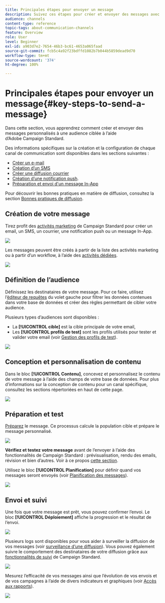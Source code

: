 ```yaml
---
title: Principales étapes pour envoyer un message
description: Suivez ces étapes pour créer et envoyer des messages avec Adobe Campaign.
audience: channels
content-type: reference
topic-tags: about-communication-channels
feature: Overview
role: User
level: Beginner
exl-id: a903d7e2-7654-46b3-bc61-4653a065faad
source-git-commit: fcb5c4a92f23bdffd1082b7b044b5859dead9d70
workflow-type: tm+mt
source-wordcount: '374'
ht-degree: 100%

---
```


# Principales étapes pour envoyer un message{#key-steps-to-send-a-message}

Dans cette section, vous apprendrez comment créer et envoyer des messages personnalisés à une audience ciblée à l’aide d’Adobe Campaign Standard.

Des informations spécifiques sur la création et la configuration de chaque canal de communication sont disponibles dans les sections suivantes :

* [Créer un e-mail](../../channels/using/creating-an-email.md)
* [Création d’un SMS](../../channels/using/creating-an-sms-message.md)
* [Créer une diffusion courrier](../../channels/using/creating-the-direct-mail.md)
* [Création d’une notification push](../../channels/using/preparing-and-sending-a-push-notification.md).
* [Préparation et envoi d&#39;un message In-App](../../channels/using/preparing-and-sending-an-in-app-message.md)

Pour découvrir les bonnes pratiques en matière de diffusion, consultez la section [Bonnes pratiques de diffusion](../../sending/using/delivery-best-practices.md).

## Création de votre message

Tirez profit des [activités marketing](../../start/using/marketing-activities.md) de Campaign Standard pour créer un email, un SMS, un courrier, une notification push ou un message In-App.

![](assets/marketing-activities.png)

Les messages peuvent être créés à partir de la liste des activités marketing ou à partir d’un workflow, à l’aide des [activités dédiées](../../automating/using/about-channel-activities.md).

![](assets/steps-channel.png)

## Définition de l’audience

Définissez les destinataires de votre message. Pour ce faire, utilisez l’[éditeur de requêtes](../../automating/using/editing-queries.md) du volet gauche pour filtrer les données contenues dans votre base de données et créer des règles permettant de cibler votre audience.

Plusieurs types d’audiences sont disponibles :

* La **[!UICONTROL cible]** est la cible principale de votre email,
* Les **[!UICONTROL profils de test]** sont les profils utilisés pour tester et valider votre email (voir [Gestion des profils de test](../../audiences/using/managing-test-profiles.md)).

![](assets/steps-audience.png)

## Conception et personnalisation de contenu

Dans le bloc **[!UICONTROL Contenu]**, concevez et personnalisez le contenu de votre message à l’aide des champs de votre base de données. Pour plus d’informations sur la conception de contenu pour un canal spécifique, consultez les sections répertoriées en haut de cette page.

![](assets/steps-content.png)

## Préparation et test

[Préparez](../../sending/using/preparing-the-send.md) le message. Ce processus calcule la population cible et prépare le message personnalisé.

![](assets/steps-prepare.png)

**Vérifiez et testez votre message** avant de l’envoyer à l’aide des fonctionnalités de Campaign Standard : prévisualisation, rendu des emails, révision et bien d’autres. Voir à ce propos [cette section](../../sending/using/previewing-messages.md).

Utilisez le bloc **[!UICONTROL Planification]** pour définir quand vos messages seront envoyés (voir [Planification des messages](../../sending/using/about-scheduling-messages.md)).

![](assets/steps-schedule.png)

## Envoi et suivi

Une fois que votre message est prêt, vous pouvez confirmer l’envoi. Le bloc **[!UICONTROL Déploiement]** affiche la progression et le résultat de l’envoi.

![](assets/steps-send.png)

Plusieurs logs sont disponibles pour vous aider à surveiller la diffusion de vos messages (voir [surveillance d’une diffusion](../../sending/using/monitoring-a-delivery.md)). Vous pouvez également suivre le comportement des destinataires de votre diffusion grâce aux [fonctionnalités de suivi](../../sending/using/tracking-messages.md) de Campaign Standard.

![](../../sending/using/assets/tracking_logs.png)

Mesurez l’efficacité de vos messages ainsi que l’évolution de vos envois et de vos campagnes à l’aide de divers indicateurs et graphiques (voir [Accès aux rapports](../../reporting/using/about-dynamic-reports.md)).

![](assets/steps-reports.png)
